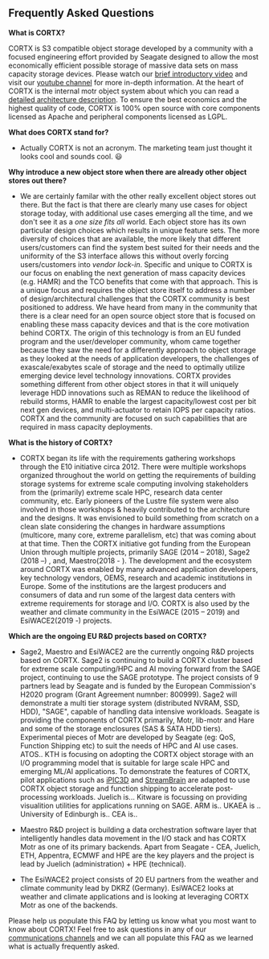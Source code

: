 ## Frequently Asked Questions

**What is CORTX?** 

CORTX is S3 compatible object storage developed by a community with a focused engineering effort provided by Seagate designed to allow the most economically efficient possible storage of massive data sets on mass capacity storage devices. Please watch our [brief introductory video](https://www.youtube.com/watch?v=dA-QtUBf16w&list=PLOLUar3XSz2M_w5OxQLNDBTpSrsGbjDWr&index=1&t=12s) and visit our [youtube channel](https://cortx.link/videos) for more in-depth information. At the heart of CORTX is the internal motr object system about which you can read a [detailed architecture description](https://github.com/Seagate/cortx-motr/blob/main/doc/motr-in-prose.md).  To ensure the best economics and the highest quality of code, CORTX is 100% open source with core components licensed as Apache and peripheral components licensed as LGPL.

**What does CORTX stand for?**

   * Actually CORTX is not an acronym.  The marketing team just thought it looks cool and sounds cool.  :smiley:

**Why introduce a new object store when there are already other object stores out there?**

   * We are certainly familar with the other really excellent object stores out there.  But the fact is that there are clearly many use cases for object storage today, with additional use cases emerging all the time, and we don't see it as a *one size fits all* world. Each object store has its own particular design choices which results in unique feature sets.  The more diversity of choices that are available, the more likely that different users/customers can find the system best suited for their needs and the uniformity of the S3 interface allows this without overly forcing users/customers into *vendor lock-in*.  Specific and unique to CORTX is our focus on enabling the next generation of mass capacity devices (e.g. HAMR) and the TCO benefits that come with that approach.  This is a unique focus and requires the object store itself to address a number of design/architectural challenges that the CORTX community is best positioned to address.  We have heard from many in the community that there is a clear need for an open source object store that is focused on enabling these mass capacity devices and that is the core motivation behind CORTX. The origin of this technology is from an EU funded program and the user/developer community, whom came together because they saw the need for a differently approach to object storage as they looked at the needs of application developers, the challenges of exascale/exabytes scale of storage and the need to optimally utilize emerging device level technology innovations. CORTX provides something different from other object stores in that it will uniquely leverage HDD innovations such as REMAN to reduce the likelihood of rebuild storms, HAMR to enable the largest capacity/lowest cost per bit next gen devices, and multi-actuator to retain IOPS per capacity ratios.  CORTX and the community are focused on such capabilities that are required in mass capacity deployments.
   
**What is the history of CORTX?**

   * CORTX began its life with the requirements gathering workshops through the E10 initiative circa 2012. There were multiple  workshops organized throughout the world on getting the requirements of building storage systems for extreme scale computing  involving stakeholders from the (primarily) extreme scale HPC, research data center community, etc. Early pioneers of the Lustre file system were also involved in those workshops & heavily contributed to the architecture and the designs. It was envisioned to build something from scratch on a clean slate considering the changes in hardware assumptions (multicore, many core, extreme parallelism, etc) that was coming about at that time. Then the CORTX initiative got funding from the European Union through multiple projects,  primarily SAGE (2014 – 2018),  Sage2 (2018 –) , and,  Maestro(2018 - ). The development and the ecosystem around CORTX was enabled by many advanced application developers, key technology vendors, OEMS, research and academic institutions in Europe. 
Some of the institutions are the largest producers and consumers of data and run some of the largest data centers with extreme requirements for storage and I/O. 
CORTX is also used by the weather and climate community in the EsiWACE  (2015 – 2019) and EsiWACE2(2019 -) projects. 

**Which are the ongoing EU R&D projects based on CORTX?**

   * Sage2, Maestro and EsiWACE2 are the currently ongoing R&D projects based on CORTX. 
Sage2 is continuing to build a CORTX cluster based for extreme scale computing/HPC and AI moving forward from the SAGE project, continuing to use the SAGE prototype. The project consists of 9 partners lead by Seagate and is funded by the European Commission's H2020 program (Grant Agreement numnber: 800999). Sage2 will demonstrate a multi tier storage system (distributed NVRAM, SSD, HDD), "SAGE", capable of handling data intensive workloads. 
Seagate is providing the components of CORTX primarily, Motr, lib-motr and Hare and some of the storage enclosures (SAS & SATA HDD tiers). Experimental pieces of Motr are developed by Seagate (eg: QoS, Function Shipping etc) to suit the needs of HPC and AI use cases. 
ATOS.. 
KTH is focusing on adopting the CORTX object storage with an I/O programming model that is suitable for large scale HPC and emerging ML/AI applications. To demonstrate the features of CORTX, pilot applications such as [iPIC3D](https://kth-hpc.github.io/iPIC3D/) and [StreamBrain](https://github.com/KTH-HPC/StreamBrain) are adapted to use CORTX object storage and function shipping to accelerate post-processing workloads.
Juelich is...
Kitware is focussing on providing visualition utilities for applications running on SAGE.
ARM is..
UKAEA is ..
University of Edinburgh is..
CEA is..

  * Maestro R&D project is building a data orchestration software layer that intelligently handles data movement in the I/O stack and has CORTX Motr as one of its primary backends.
Apart from Seagate - CEA, Juelich, ETH, Appentra, ECMWF and HPE are the key players and the project is lead by Juelich (administration) + HPE (technical).

  * The EsiWACE2 project consists of 20 EU partners from the weather and climate community lead by DKRZ (Germany). EsiWACE2 looks at weather and climate applications and is looking at leveraging CORTX Motr as one of the backends. 

Please help us populate this FAQ by letting us know what you most want to know about CORTX!  Feel free to ask questions in any of our [communications channels](SUPPORT.md) and we can all populate this FAQ as we learned what is actually frequently asked.

